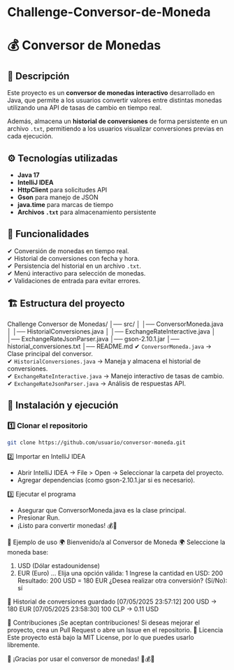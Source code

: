 # Challenge-Conversor-de-Moneda
# 💰 Conversor de Monedas  

## 📌 Descripción  
Este proyecto es un **conversor de monedas interactivo** desarrollado en Java, que permite a los usuarios convertir valores entre distintas monedas utilizando una API de tasas de cambio en tiempo real.  

Además, almacena un **historial de conversiones** de forma persistente en un archivo `.txt`, permitiendo a los usuarios visualizar conversiones previas en cada ejecución.  

## ⚙️ Tecnologías utilizadas  
- **Java 17**  
- **IntelliJ IDEA**  
- **HttpClient** para solicitudes API  
- **Gson** para manejo de JSON  
- **java.time** para marcas de tiempo  
- **Archivos `.txt`** para almacenamiento persistente  

## 🚀 Funcionalidades  
✔ Conversión de monedas en tiempo real.  
✔ Historial de conversiones con fecha y hora.  
✔ Persistencia del historial en un archivo `.txt`.  
✔ Menú interactivo para selección de monedas.  
✔ Validaciones de entrada para evitar errores.  

## 🏗 Estructura del proyecto  
Challenge Conversor de Monedas/ │── src/ │   │── ConversorMoneda.java │   │── HistorialConversiones.java │   │── ExchangeRateInteractive.java │   │── ExchangeRateJsonParser.java │── gson-2.10.1.jar │── historial_conversiones.txt │── README.md
✔ `ConversorMoneda.java` → Clase principal del conversor.  
✔ `HistorialConversiones.java` → Maneja y almacena el historial de conversiones.  
✔ `ExchangeRateInteractive.java` → Manejo interactivo de tasas de cambio.  
✔ `ExchangeRateJsonParser.java` → Análisis de respuestas API.  

## 🔧 Instalación y ejecución  
### 1️⃣ Clonar el repositorio  
```bash
git clone https://github.com/usuario/conversor-moneda.git
```
2️⃣ Importar en IntelliJ IDEA
- Abrir IntelliJ IDEA → File > Open → Seleccionar la carpeta del proyecto.
- Agregar dependencias (como gson-2.10.1.jar si es necesario).

3️⃣ Ejecutar el programa
- Asegurar que ConversorMoneda.java es la clase principal.
- Presionar Run.
- ¡Listo para convertir monedas! 💰🚀

📜 Ejemplo de uso
🌍 Bienvenido/a al Conversor de Moneda 🌍
Seleccione la moneda base:
1. USD (Dólar estadounidense)
2. EUR (Euro)
...
Elija una opción válida: 1
Ingrese la cantidad en USD: 200
Resultado: 200 USD = 180 EUR
¿Desea realizar otra conversión? (Sí/No): sí


📜 Historial de conversiones guardado
[07/05/2025 23:57:12] 200 USD → 180 EUR
[07/05/2025 23:58:30] 100 CLP → 0.11 USD


🤝 Contribuciones
¡Se aceptan contribuciones! Si deseas mejorar el proyecto, crea un Pull Request o abre un Issue en el repositorio.
📄 Licencia
Este proyecto está bajo la MIT License, por lo que puedes usarlo libremente.

🎉 ¡Gracias por usar el conversor de monedas! 🚀💰✨
